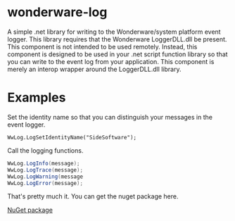 # wonderware-log
A simple .net library for writing to the Wonderware/system platform event logger. This library requires that the Wonderware LoggerDLL.dll be present. This component is not intended to be used remotely. Instead, this component is designed to be used in your .net script function library so that you can write to the event log from your application. This component is merely an interop wrapper around the LoggerDLL.dll library.

# Examples
Set the identity name so that you can distinguish your messages in the event logger.
```
WwLog.LogSetIdentityName("SideSoftware");
```

Call the logging functions.

```cs
WwLog.LogInfo(message);
WwLog.LogTrace(message);
WwLog.LogWarning(message
WwLog.LogError(message);
```
That's pretty much it. You can get the nuget package here.

[NuGet package](https://www.nuget.org/packages/wonderware-log)
